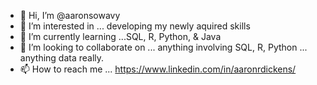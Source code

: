 - 👋 Hi, I’m @aaronsowavy
- 👀 I’m interested in ... developing my newly aquired skills 
- 🌱 I’m currently learning ...SQL, R, Python, & Java
- 💞️ I’m looking to collaborate on ... anything involving SQL, R, Python ... anything data really.
- 📫 How to reach me ... https://www.linkedin.com/in/aaronrdickens/

<!---
aaronsowavy/aaronsowavy is a ✨ special ✨ repository because its `README.md` (this file) appears on your GitHub profile.
You can click the Preview link to take a look at your changes.
--->
